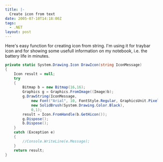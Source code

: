 ```yaml
---
title: |-
  Create icon from text
date: 2005-07-10T14:18:00Z
tags:
  - .NET
layout: post
---
```

Here's easy function for creating icon from string. I'm using it for traybar icon and for showing some usefull information on my notebook, i.e. the battery life in minutes.

```csharp
private static System.Drawing.Icon DrawIcon(string IconMessage)
{
	Icon result = null;
	try
	{
		Bitmap b = new Bitmap(16,16);
		Graphics g = Graphics.FromImage((Image)b);
		g.DrawString(IconMessage,
			new Font("Arial", 10, FontStyle.Regular, GraphicsUnit.Pixel),
			new SolidBrush(System.Drawing.Color.Black),
			0,1);
 		result = Icon.FromHandle(b.GetHicon());
 		g.Dispose();
 		b.Dispose();
	}
	catch (Exception e)
	{
		//Console.WriteLine(e.Message);
	}
	return result;
}
```